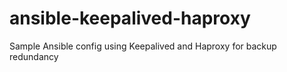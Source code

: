 # ansible-keepalived-haproxy
Sample Ansible config using Keepalived and Haproxy for backup redundancy
